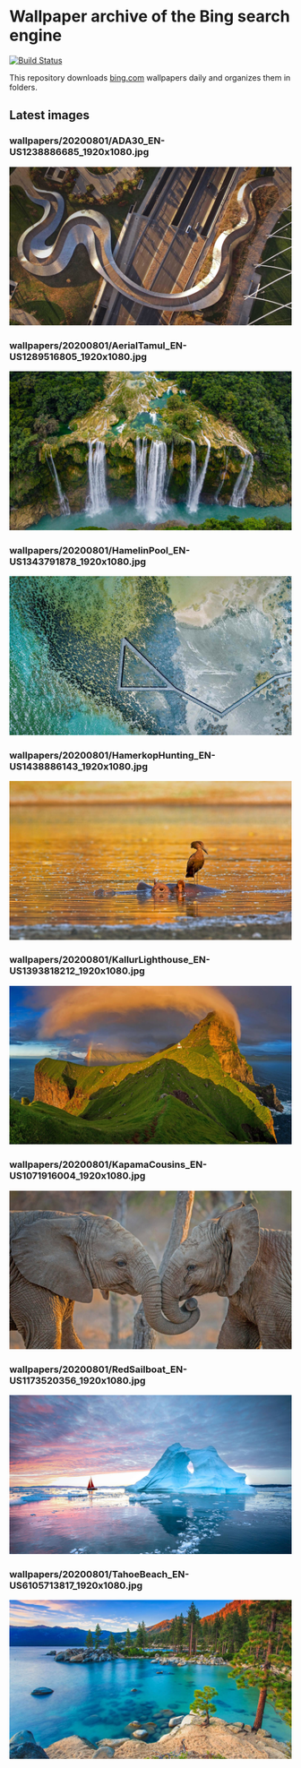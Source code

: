 # Wallpaper archive of the Bing search engine

[![Build Status](https://travis-ci.org/kijart/bing-daily-images-dl.svg?branch=wallpapers)](https://travis-ci.org/kijart/bing-daily-images-dl)

This repository downloads [bing.com](https://www.bing.com) wallpapers daily and organizes them in folders.

## Latest images

<!-- Wallpapers -->

### wallpapers/20200801/ADA30_EN-US1238886685_1920x1080.jpg

![wallpapers/20200801/ADA30_EN-US1238886685_1920x1080.jpg](wallpapers/20200801/ADA30_EN-US1238886685_1920x1080.jpg)

### wallpapers/20200801/AerialTamul_EN-US1289516805_1920x1080.jpg

![wallpapers/20200801/AerialTamul_EN-US1289516805_1920x1080.jpg](wallpapers/20200801/AerialTamul_EN-US1289516805_1920x1080.jpg)

### wallpapers/20200801/HamelinPool_EN-US1343791878_1920x1080.jpg

![wallpapers/20200801/HamelinPool_EN-US1343791878_1920x1080.jpg](wallpapers/20200801/HamelinPool_EN-US1343791878_1920x1080.jpg)

### wallpapers/20200801/HamerkopHunting_EN-US1438886143_1920x1080.jpg

![wallpapers/20200801/HamerkopHunting_EN-US1438886143_1920x1080.jpg](wallpapers/20200801/HamerkopHunting_EN-US1438886143_1920x1080.jpg)

### wallpapers/20200801/KallurLighthouse_EN-US1393818212_1920x1080.jpg

![wallpapers/20200801/KallurLighthouse_EN-US1393818212_1920x1080.jpg](wallpapers/20200801/KallurLighthouse_EN-US1393818212_1920x1080.jpg)

### wallpapers/20200801/KapamaCousins_EN-US1071916004_1920x1080.jpg

![wallpapers/20200801/KapamaCousins_EN-US1071916004_1920x1080.jpg](wallpapers/20200801/KapamaCousins_EN-US1071916004_1920x1080.jpg)

### wallpapers/20200801/RedSailboat_EN-US1173520356_1920x1080.jpg

![wallpapers/20200801/RedSailboat_EN-US1173520356_1920x1080.jpg](wallpapers/20200801/RedSailboat_EN-US1173520356_1920x1080.jpg)

### wallpapers/20200801/TahoeBeach_EN-US6105713817_1920x1080.jpg

![wallpapers/20200801/TahoeBeach_EN-US6105713817_1920x1080.jpg](wallpapers/20200801/TahoeBeach_EN-US6105713817_1920x1080.jpg)

